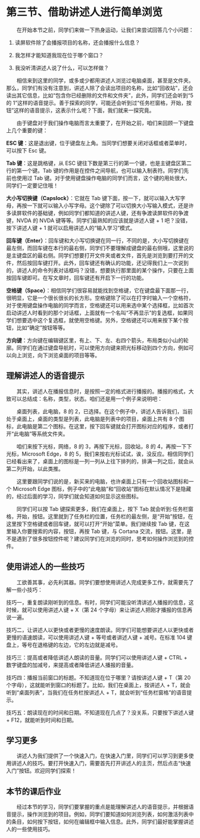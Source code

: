 # 第三节、借助讲述人进行简单浏览

　　在开始本节之前，同学们来做一下热身运动，让我们来尝试回答几个小问题：

1. 读屏软件除了会播报项目的名称，还会播报什么信息？

2. 我怎样才能知道我现在位于哪个窗口？

3. 我没听清讲述人说了什么，可以怎样做？

　　相信来到这里的同学，或多或少都用讲述人浏览过电脑桌面，甚至是文件夹。那么，同学们有没有注意到，讲述人除了会读出项目的名称，比如“回收站”，还会读出其它信息，比如“包含你已经删除的文件和文件夹”，此外，同学们还会听到“5 的 1”这样的语音提示。善于探索的同学，可能还会听到过“任务栏窗格，开始，按钮”这样的语音提示，这表示什么呢？下面，我们就来一探究竟。

　　由于键盘对于我们操作电脑而言太重要了，在开始之前，咱们来回顾一下键盘上几个重要的键：

**ESC 键**：这是退出键，位于键盘左上角。当同学们想要关闭对话框或者菜单时，可以按下 Esc 键。

**Tab 键**：这是跳格键，从 ESC 键往下数是第三行的第一个键，也是主键盘区第二行的第一个键。Tab 键的作用是在控件之间导航，也可以输入制表符。同学们先前也使用过 Tab 键。对于使用键盘操作电脑的同学们而言，这个键的用处很大，同学们一定要记住哦！

**大小写切换键（Capslock）**：它就在 Tab 键下面，按一下，就可以输入大写字母，再按一下就可以输入小写字母。这个键除了可以切换大小写输入模式，还是许多读屏软件的基础键，例如同学们都知道的讲述人键，还有争渡读屏软件的争渡键，NVDA 的 NVDA 键等等。同学们最熟知的应该就是讲述人键 + 1 吧？没错，按下讲述人键 + 1 就可以启用讲述人的“输入学习”模式。

**回车键（Enter）**：回车键和大小写切换键在同一行，不同的是，大小写切换键在最左侧，而回车键在本行的最右侧，同学们不要理解成键盘的最右侧哦，这里说的是主键盘区的最右侧。同学们想要打开文件夹或者文件，首先是浏览到要打开的文件，然后按回车键打开。此外，回车键还有确认的功能，还记得我们上一次说到的，讲述人的命令列表对话框吗？没错，想要执行那里面的某个操作，只要在上面按回车键即可。在写文章时，回车键还有开启下一行的功能。

**空格键（Space）**：相信同学们很容易就能找到空格键，它在键盘最下面那一行，很明显，它是一个很长很长的长方形。空格键除了可以在打字时输入一个空格符，对于使用键盘操作电脑的同学而言，空格键还可以用来选中某个选择框，比如首次启动讲述人时看到的那个对话框，上面就有一个名叫“不再显示”的复选框，如果同学们想要选中这个复选框，就使用空格键。另外，空格键还可以用来按下某个按钮，比如“确定”按钮等等。

**方向键**：方向键在编辑键区里，有上、下、左、右四个箭头，布局类似小山的轮廓。同学们在通过键盘导航时，可以使用方向键来把光标移动到四个方向，例如可以向上浏览，向下浏览桌面的项目等等。

## 理解讲述人的语音提示
　　其实，讲述人在播报信息时，是按照一定的格式进行播报的。播报的格式，大致可以总结成：名称，类型，状态。咱们还是用一个例子来说明吧：

　　桌面列表，此电脑，8 的 2，已选择。在这个例子中，讲述人告诉我们，当前处于桌面上，桌面的类型是列表，此电脑是列表中的项目，桌面上共有 8 个图标，此电脑是第二个图标。在这里，按下回车键就会打开图标对应的程序，或者打开“此电脑”等系统文件夹。

　　咱们来按下光标，网络，8 的 3，再按下光标，回收站，8 的 4，再按一下下光标，Microsoft Edge，8 的 5，我们来按右光标试试，诶，没反应。相信同学们已经看出来了，桌面上的图标是一列一列从上往下排列的，排满一列之后，就会从第二列开始，以此类推。

　　这里要跟同学们说的是，新买来的电脑，也许桌面上只有一个回收站图标和一个 Microsoft Edge 图标，例子中的“此电脑”和“回收站”图标在默认情况下是隐藏的，经过后面的学习，同学们就会知道如何显示这些图标。

　　同学们可以按 Tab 键探索更多，我们在桌面上，按下 Tab 就会听到:任务栏窗格，开始，按钮。这里就到了任务栏的位置，任务栏的最左侧，是“开始”按钮，在这里按下空格键或者回车键，就可以打开“开始”菜单。我们继续按 Tab 键，在这里输入你要搜索的内容，按钮，再按 Tab 键，与 Cortana 交流，按钮。这里，是不是遇到了很多按钮控件呢？建议同学们在浏览的同时，思考如何操作浏览到的控件。

## 使用讲述人的一些技巧
　　工欲善其事，必先利其器。同学们要想使用讲述人完成更多工作，就需要先了解一些小技巧：

技巧一，重复朗读刚听到的信息。有时，同学们可能没听清讲述人播报的信息，这时候，就可以使用讲述人键 + X（第 24 个字母）来让讲述人把刚才播报的信息再说一遍。

技巧二，让讲述人以更快或者更慢的速度朗读。同学们可能想要讲述人以更快或者更慢的语速朗读，可以使用讲述人键 + 等号或者讲述人键 + 减号。在标准 104 键盘上，等号在退格键的左边，它的左边就是减号。

技巧三：提高或者降低讲述人朗读的音量。同学们可以使用讲述人键 + CTRL + 数字键盘的加减号，来提高或者降低讲述人播报的音量。

技巧四：播报当前窗口的标题。不知道现在位于哪里？请按讲述人键 + T（第 20 个字母），这就能听到窗口的标题了。比如，我们在桌面上，按讲述人 + T，就会听到“桌面列表”，当我们在任务栏按讲述人 + T，就会听到“任务栏窗格”的语音提示。

技巧五：朗读现在的时间和日期。不知道现在几点了？没关系，只要按下讲述人键 + F12，就能听到时间和日期。

## 学习更多
　　讲述人为我们提供了一个快速入门，在快速入门里，同学们可以学习到更多使用讲述人的技巧。要打开快速入门，需要首先打开讲述人的主页，然后点击“快速入门”按钮。欢迎同学们探索！

## 本节的课后作业
　　经过本节的学习，同学们要掌握的重点是能理解讲述人的语音提示，并根据语音提示，操作浏览到的项目。例如，同学们要知道如何浏览列表，如何激活列表中的条目，如何按下按钮，如何在编辑框中输入信息。此外，同学们最好能掌握讲述人的一些使用技巧。
